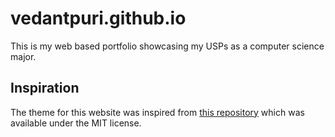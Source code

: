 # vedantpuri.github.io
This is my web based portfolio showcasing my USPs as a computer science major.

## Inspiration
The theme for this website was inspired from [this repository](https://github.com/jarrekk/Jalpc) which was available under the MIT license.

